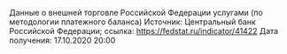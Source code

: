Данные о внешней торговле Российской Федерации услугами (по методологии платежного баланса)
Источник: Центральный банк Российской Федерации; ссылка: https://fedstat.ru/indicator/41422
Дата получения: 17.10.2020 20:00
